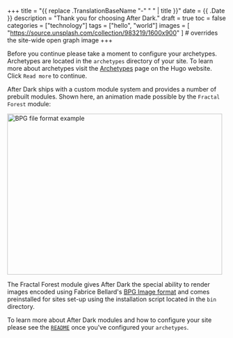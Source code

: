 +++
title = "{{ replace .TranslationBaseName "-" " " | title }}"
date = {{ .Date }}
description = "Thank you for choosing After Dark."
draft = true
toc = false
categories = ["technology"]
tags = ["hello", "world"]
images = [
  "https://source.unsplash.com/collection/983219/1600x900"
] # overrides the site-wide open graph image
+++

<div style="display:none">
  {{< hackcss-form name="validate" action="/post/coming-soon/" >}}
    {{< hackcss-formgroup name="validation" >}}
      {{< hackcss-helpblock >}}
        <strong>Please verify your installation to continue…</strong>
      {{< /hackcss-helpblock >}}
      {{< hackcss-label for="pgp" >}}
        64-bit <abbr title="Pretty Good Privacy">PGP</abbr> key:
      {{< /hackcss-label >}}
      {{< hackcss-textinput
          autofocus="true"
          type="text" id="pgp" name="pgp" pattern="^(?:[A-Za-z0-9+/]{4}\s){3}(?:[A-Za-z0-9+/]{4})$" >}}
      {{< hackcss-helpblock text="Challenge code: BB73 67EE 9A70 A631" />}}
    {{< /hackcss-formgroup >}}
  {{< /hackcss-form >}}
</div>

<script>
  (function (window, document, undefined) {
    "use strict";
    const key = 'BB73 67EE 9A70 A631';
    const wrapper = document.querySelector('[style="display:none"]')
    const confirm = () => {
      const form = document.forms.validate;
      form.pgp.value = key;
      form.pgp.type = 'password';
      form.validation.classList.add('form-success');
      form.validation.disabled = true;
      form.querySelectorAll('.help-block').forEach(
        helpblock => helpblock.remove()
      );
    };
    const validate = search => {
      search.includes(key.replace(/\s/g,'+')) ? confirm() : challenge();
    };
    const challenge = () => {
      const body = document.body;
      const forms = document.forms;
      if (body.firstChild === forms.validate) return;
      document.location.pathname !== '/' && (function () {
        forms.validate.validation.classList.add('form-error');
        document.title = "Please try again…";
        forms.validate.validation.querySelectorAll('.help-block').forEach(
          helpblock => {
            helpblock.innerHTML = helpblock.innerHTML.replace(
              key, `<mark>${key}</mark>`
            );
          }
        );
      })();
      const fragment = document.createDocumentFragment();
      fragment.appendChild(forms.validate);
      while (body.firstChild) body.removeChild(body.firstChild);
      body.appendChild(fragment);
      forms.validate.addEventListener('submit', evt => {
        validate(location.search);
      });
    };
    const initialize = () => {
      wrapper.style.display = 'block';
      (document.location.search.replace('?pgp=','').length)
        ? validate(location.search)
        : challenge();
    };
    document.onreadystatechange = () => {
      document.readyState === 'interactive' && initialize();
    };
  })(window, document);
</script>

<!--more-->

Before you continue please take a moment to configure your archetypes. Archetypes are located in the `archetypes` directory of your site. To learn more about archetypes visit the [Archetypes](https://gohugo.io/content-management/archetypes/) page on the Hugo website. Click `Read more` to continue.

After Dark ships with a custom module system and provides a number of prebuilt modules. Shown here, an animation made possible by the `Fractal Forest` module:

<img width="494" height="371" src="/bpg/cinemagraph-6.bpg" alt="BPG file format example">

The Fractal Forest module gives After Dark the special ability to render images encoded using Fabrice Bellard's [BPG Image format](https://bellard.org/bpg/) and comes preinstalled for sites set-up using the installation script located in the `bin` directory.

To learn more about After Dark modules and how to configure your site please see the [`README`](https://git.habd.as/comfusion/after-dark#after-dark) once you've configured your `archetypes`.

